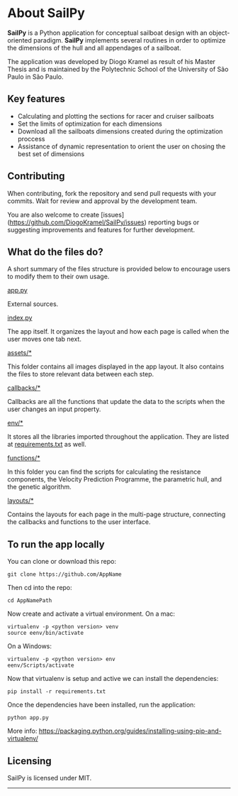 # About SailPy

**SailPy** is a Python application for conceptual sailboat design with an object-oriented paradigm. **SailPy**  implements several routines in order to optimize the dimensions of the hull and all appendages of a sailboat. 

The application was developed by Diogo Kramel as result of his Master Thesis and is maintained by the Polytechnic School of the University of São Paulo in São Paulo.

## Key features

- Calculating and plotting the sections for racer and cruiser sailboats
- Set the limits of optimization for each dimensions
- Download all the sailboats dimensions created during the optimization proccess
- Assistance of dynamic representation to orient the user on chosing the best set of dimensions

## Contributing

When contributing, fork the repository and send pull requests with your commits. Wait for review and approval by the development team.

You are also welcome to create [issues] (https://github.com/DiogoKramel/SailPy/issues) reporting bugs or suggesting improvements and features for further development.

## What do the files do?

A short summary of the files structure is provided below to encourage users to modify them to their own usage.

[app.py](app.py)

External sources.

[index.py](index.py)

The app itself. It organizes the layout and how each page is called when the user moves one tab next.

[assets/*]()

This folder contains all images displayed in the app layout. It also contains the files to store relevant data between each step.

[callbacks/*](callbacks/)

Callbacks are all the functions that update the data to the scripts when the user changes an input property. 

[env/*]()

It stores all the libraries imported throughout the application. They are listed at [requirements.txt](requirements.txt) as well.

[functions/*]()

In this folder you can find the scripts for calculating the resistance components, the Velocity Prediction Programme, the parametric hull, and the genetic algorithm.

[layouts/*]()

Contains the layouts for each page in the multi-page structure, connecting the callbacks and functions to the user interface.


## To run the app locally

You can clone or download this repo:

```
git clone https://github.com/AppName
```

Then cd into the repo:

```
cd AppNamePath
```

Now create and activate a virtual environment. On a mac:

```
virtualenv -p <python version> venv
source eenv/bin/activate
```

On a Windows:

```
virtualenv -p <python version> env
eenv/Scripts/activate
```

Now that virtualenv is setup and active we can install the dependencies:

```
pip install -r requirements.txt
```

Once the dependencies have been installed, run the application:

```
python app.py
```

More info: https://packaging.python.org/guides/installing-using-pip-and-virtualenv/

## Licensing

SailPy is licensed under MIT.

***